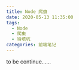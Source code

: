```yaml
---
title: Node 爬虫
date: 2020-05-13 11:35:00
tags:
  - Node
  - 爬虫
  - 待填坑
categories: 前端笔记
---
```


to be continue……